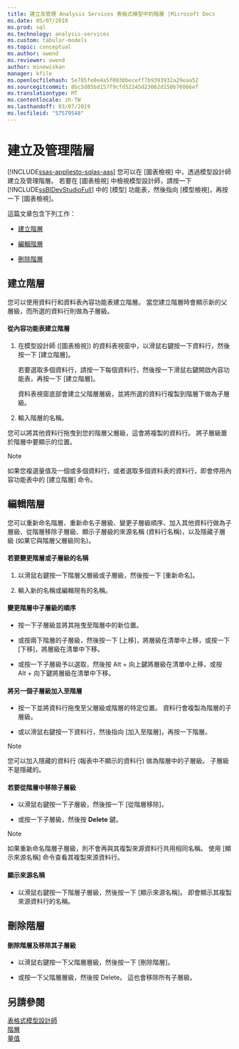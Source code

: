 ```yaml
---
title: 建立及管理 Analysis Services 表格式模型中的階層 |Microsoft Docs
ms.date: 05/07/2018
ms.prod: sql
ms.technology: analysis-services
ms.custom: tabular-models
ms.topic: conceptual
ms.author: owend
ms.reviewer: owend
author: minewiskan
manager: kfile
ms.openlocfilehash: 5e785fe0e4a5f0030beceff7b9393932a29eaa52
ms.sourcegitcommit: 8bc5d85bd157f9cfd52245d23062d150b76066ef
ms.translationtype: MT
ms.contentlocale: zh-TW
ms.lasthandoff: 03/07/2019
ms.locfileid: "57579548"
---
```

# <a name="create-and-manage-hierarchies"></a>建立及管理階層 
[!INCLUDE[ssas-appliesto-sqlas-aas](../../includes/ssas-appliesto-sqlas-aas.md)]
  您可以在 [圖表檢視] 中，透過模型設計師建立及管理階層。 若要在 [圖表檢視] 中檢視模型設計師，請按一下 [!INCLUDE[ssBIDevStudioFull](../../includes/ssbidevstudiofull-md.md)] 中的 [模型] 功能表，然後指向 [模型檢視]，再按一下 [圖表檢視]。  
  
 這篇文章包含下列工作：  
  
-   [建立階層](#bkmk_create)  
  
-   [編輯階層](#bkmk_edit)  
  
-   [刪除階層](#bkmk_delete)  
  
##  <a name="bkmk_create"></a> 建立階層  
 您可以使用資料行和資料表內容功能表建立階層。 當您建立階層時會顯示新的父層級，而所選的資料行則做為子層級。  
  
#### <a name="to-create-a-hierarchy-from-the-context-menu"></a>從內容功能表建立階層  
  
1.  在模型設計師 ([圖表檢視]) 的資料表視窗中，以滑鼠右鍵按一下資料行，然後按一下 [建立階層]。  
  
     若要選取多個資料行，請按一下每個資料行，然後按一下滑鼠右鍵開啟內容功能表，再按一下 [建立階層]。  
  
     資料表視窗底部會建立父階層層級，並將所選的資料行複製到階層下做為子層級。  
  
2.  輸入階層的名稱。  
  
 您可以將其他資料行拖曳到您的階層父層級，這會將複製的資料行。 將子層級置於階層中要顯示的位置。  
  
> [!NOTE]  
>  如果您複選量值及一個或多個資料行，或者選取多個資料表的資料行，即會停用內容功能表中的 [建立階層] 命令。  
  
##  <a name="bkmk_edit"></a> 編輯階層  
 您可以重新命名階層、重新命名子層級、變更子層級順序、加入其他資料行做為子層級、從階層移除子層級、顯示子層級的來源名稱 (資料行名稱)，以及隱藏子層級 (如果它與階層父層級同名)。  
  
#### <a name="to-change-the-name-of-a-hierarchy-or-child-level"></a>若要變更階層或子層級的名稱  
  
1.  以滑鼠右鍵按一下階層父層級或子層級，然後按一下 [重新命名]。  
  
2.  輸入新的名稱或編輯現有的名稱。  
  
#### <a name="to-change-the-order-of-a-child-level-in-a-hierarchy"></a>變更階層中子層級的順序  
  
-   按一下子層級並將其拖曳至階層中的新位置。  
  
-   或按兩下階層的子層級，然後按一下 [上移]，將層級在清單中上移，或按一下 [下移]，將層級在清單中下移。  
  
-   或按一下子層級予以選取，然後按 Alt + 向上鍵將層級在清單中上移，或按 Alt + 向下鍵將層級在清單中下移。  
  
#### <a name="to-add-another-child-level-to-a-hierarchy"></a>將另一個子層級加入至階層  
  
-   按一下並將資料行拖曳至父層級或階層的特定位置。 資料行會複製為階層的子層級。  
  
-   或以滑鼠右鍵按一下資料行，然後指向 [加入至階層]，再按一下階層。  
  
> [!NOTE]  
>  您可以加入隱藏的資料行 (報表中不顯示的資料行) 做為階層中的子層級。 子層級不是隱藏的。  
  
#### <a name="to-remove-a-child-level-from-a-hierarchy"></a>若要從階層中移除子層級  
  
-   以滑鼠右鍵按一下子層級，然後按一下 [從階層移除]。  
  
-   或按一下子層級，然後按 **Delete** 鍵。  
  
> [!NOTE]  
>  如果重新命名階層子層級，則不會再與其複製來源資料行共用相同名稱。 使用 [顯示來源名稱] 命令查看其複製來源資料行。  
  
#### <a name="to-show-a-source-name"></a>顯示來源名稱  
  
-   以滑鼠右鍵按一下階層子層級，然後按一下 [顯示來源名稱]。 即會顯示其複製來源資料行的名稱。  
  
##  <a name="bkmk_delete"></a> 刪除階層  
  
#### <a name="to-delete-a-hierarchy-and-remove-its-child-levels"></a>刪除階層及移除其子層級  
  
-   以滑鼠右鍵按一下父階層層級，然後按一下 [刪除階層]。  
  
-   或按一下父階層層級，然後按 Delete。 這也會移除所有子層級。  
  
## <a name="see-also"></a>另請參閱  
 [表格式模型設計師](../../analysis-services/tabular-models/tabular-model-designer-ssas.md)   
 [階層](../../analysis-services/tabular-models/hierarchies-ssas-tabular.md)   
 [量值](../../analysis-services/tabular-models/measures-ssas-tabular.md)  
  
  
